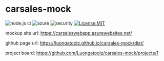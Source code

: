 # carsales-mock
![node.js ci](https://github.com/Luongatoolz/carsales-mock/actions/workflows/node.js.yml/badge.svg)
![azure](https://github.com/Luongatoolz/carsales-mock/actions/workflows/azure.yml/badge.svg)
![security](https://github.com/Luongatoolz/carsales-mock-api/actions/workflows/codeql-analysis.yml/badge.svg)
[![License:MIT](https://img.shields.io/github/license/Luongatoolz/carsales-mock?color=blue)](https://github.com/Luongatoolz/carsales-mock/blob/main/LICENSE)

mockup site url: https://carsaleswebapp.azurewebsites.net/

github page url: https://luongatoolz.github.io/carsales-mock/dist/

project board: https://github.com/Luongatoolz/carsales-mock/projects/1
